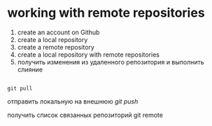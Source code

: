 # working with remote repositories

1. create an account on Github
2. create a local repository
3. create a remote repository
4. create a local repository with remote repositories
5. получить изменения из удаленного репозитория и выполнить слияние

```bach
   
git pull
``` 

отправить локальную на внешнюю *git push*

получить список связанных репозиторий git remote
